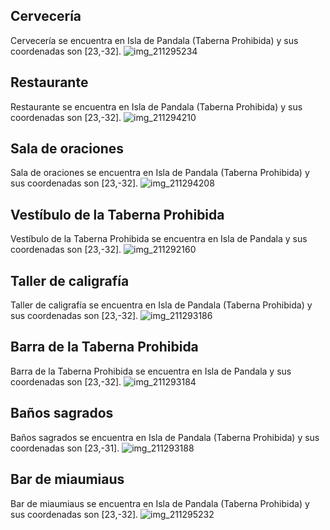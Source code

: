 ## Cervecería
Cervecería se encuentra en Isla de Pandala (Taberna Prohibida) y sus coordenadas son [23,-32].
![img_211295234](https://media.discordapp.net/attachments/1115311447145193482/1115350223187877898/211295234.jpg)

## Restaurante
Restaurante se encuentra en Isla de Pandala (Taberna Prohibida) y sus coordenadas son [23,-32].
![img_211294210](https://media.discordapp.net/attachments/1115311447145193482/1115350197489381456/211294210.jpg)

## Sala de oraciones
Sala de oraciones se encuentra en Isla de Pandala (Taberna Prohibida) y sus coordenadas son [23,-32].
![img_211294208](https://media.discordapp.net/attachments/1115311447145193482/1115350195832619078/211294208.jpg)

## Vestíbulo de la Taberna Prohibida
Vestíbulo de la Taberna Prohibida se encuentra en Isla de Pandala y sus coordenadas son [23,-32].
![img_211292160](https://media.discordapp.net/attachments/1115311447145193482/1115350162039124119/211292160.jpg)

## Taller de caligrafía
Taller de caligrafía se encuentra en Isla de Pandala (Taberna Prohibida) y sus coordenadas son [23,-32].
![img_211293186](https://media.discordapp.net/attachments/1115311447145193482/1115350191118241864/211293186.jpg)

## Barra de la Taberna Prohibida
Barra de la Taberna Prohibida se encuentra en Isla de Pandala y sus coordenadas son [23,-32].
![img_211293184](https://media.discordapp.net/attachments/1115311447145193482/1115350186357686272/211293184.jpg)

## Baños sagrados
Baños sagrados se encuentra en Isla de Pandala (Taberna Prohibida) y sus coordenadas son [23,-31].
![img_211293188](https://media.discordapp.net/attachments/1115311447145193482/1115350192623997048/211293188.jpg)

## Bar de miaumiaus
Bar de miaumiaus se encuentra en Isla de Pandala (Taberna Prohibida) y sus coordenadas son [23,-32].
![img_211295232](https://media.discordapp.net/attachments/1115311447145193482/1115350221191385198/211295232.jpg)